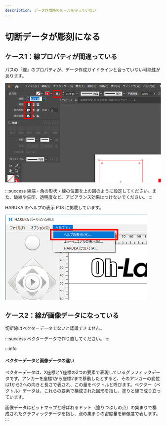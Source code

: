 ```yaml
---
description: データ作成時のルールを守っていない
---
```


# 切断データが彫刻になる

## ケース1：線プロパティが間違っている

パスの「線」のプロパティが、データ作成ガイドラインと合っていない可能性があります。

![](/assets/20191030_05.png)

:::success
線端・角の形状・線の位置を上の図のように設定してください。また、破線や矢印、透明度など、アピアランス効果はつけないでください。
:::

HARUKA のヘルプの表示 P.18 に掲載しています。

![ヘルプの表示 P.18 に掲載しています。](/assets/20191031_08.png)

## ケース2：線が画像データになっている

切断線はベクターデータでないと認識できません。

:::success
ベクターデータで作り直してください。
:::

:::info
#### ベクターデータと画像データの違い

ベクターデータは、X座標とY座標の2つの要素で表現しているグラフィックデータです。アンカーを座標1から座標2まで移動したとすると、そのアンカーの変位は1から2への向きと長さで表され、この量をベクトルと呼びます。ベクター（ベクトル）データは、これらの要素で構成された図形を指し、塗りと線で成り立っています。

画像データはビットマップと呼ばれるドット（塗りつぶしの点）の集まりで構成されたグラフィックデータを指し、点の集まりの密度量を解像度で表します。
:::

